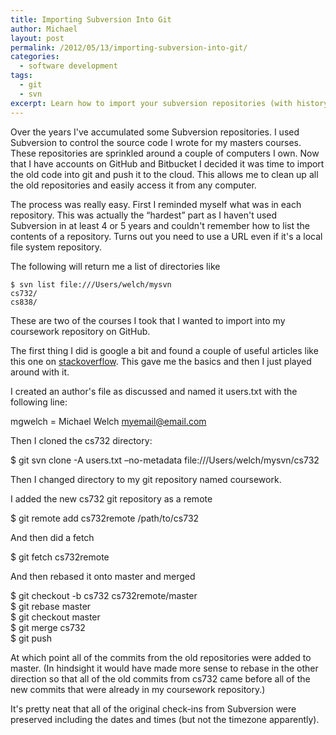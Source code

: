 ```yaml
---
title: Importing Subversion Into Git
author: Michael
layout: post
permalink: /2012/05/13/importing-subversion-into-git/
categories:
  - software development
tags:
  - git
  - svn
excerpt: Learn how to import your subversion repositories (with history) into git.
---
```

Over the years I've accumulated some Subversion repositories. I used Subversion to control the source code I wrote for my masters courses. These repositories are sprinkled around a couple of computers I own. Now that I have accounts on GitHub and Bitbucket I decided it was time to import the old code into git and push it to the cloud. This allows me to clean up all the old repositories and easily access it from any computer.



The process was really easy. First I reminded myself what was in each repository. This was actually the &#8220;hardest&#8221; part as I haven't used Subversion in at least 4 or 5 years and couldn't remember how to list the contents of a repository. Turns out you need to use a URL even if it's a local file system repository.

The following will return me a list of directories like

```shell
$ svn list file:///Users/welch/mysvn
cs732/  
cs838/
```

These are two of the courses I took that I wanted to import into my coursework repository on GitHub.

The first thing I did is google a bit and found a couple of useful articles like this one on [stackoverflow][1]. This gave me the basics and then I just played around with it.

I created an author's file as discussed and named it users.txt with the following line:

mgwelch = Michael Welch <myemail@email.com>

Then I cloned the cs732 directory:

$ git svn clone -A users.txt &#8211;no-metadata file:///Users/welch/mysvn/cs732

Then I changed directory to my git repository named coursework.

I added the new cs732 git repository as a remote

$ git remote add cs732remote /path/to/cs732

And then did a fetch

$ git fetch cs732remote

And then rebased it onto master and merged

$ git checkout -b cs732 cs732remote/master  
$ git rebase master  
$ git checkout master  
$ git merge cs732  
$ git push 

At which point all of the commits from the old repositories were added to master. (In hindsight it would have made more sense to rebase in the other direction so that all of the old commits from cs732 came before all of the new commits that were already in my coursework repository.)

It's pretty neat that all of the original check-ins from Subversion were preserved including the dates and times (but not the timezone apparently).

 [1]: http://stackoverflow.com/questions/79165/how-to-migrate-svn-with-history-to-a-new-git-repository "Import svn into git"
